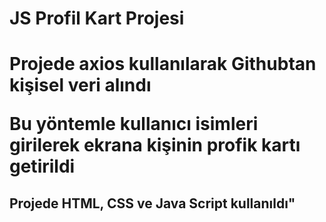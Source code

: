 <h1> JS Profil Kart Projesi <h1>

<p> Projede axios kullanılarak Githubtan kişisel veri alındı<p>

<p> Bu yöntemle kullanıcı isimleri girilerek ekrana kişinin profik kartı getirildi<p>

<h2> Projede HTML, CSS ve Java Script kullanıldı"<h2>
